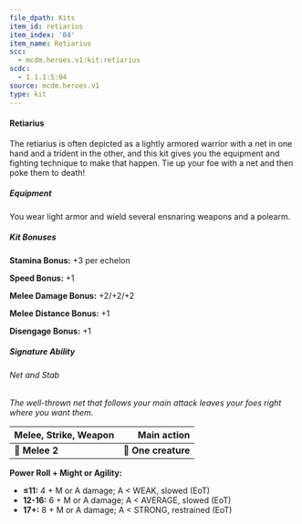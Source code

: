 ```yaml
---
file_dpath: Kits
item_id: retiarius
item_index: '04'
item_name: Retiarius
scc:
  - mcdm.heroes.v1:kit:retiarius
scdc:
  - 1.1.1:5:04
source: mcdm.heroes.v1
type: kit
---
```


#### Retiarius

The retiarius is often depicted as a lightly armored warrior with a net in one hand and a trident in the other, and this kit gives you the equipment and fighting technique to make that happen. Tie up your foe with a net and then poke them to death!

##### Equipment

You wear light armor and wield several ensnaring weapons and a polearm.

##### Kit Bonuses

**Stamina Bonus:** +3 per echelon

**Speed Bonus:** +1

**Melee Damage Bonus:** +2/+2/+2

**Melee Distance Bonus:** +1

**Disengage Bonus:** +1

##### Signature Ability

###### Net and Stab

*The well-thrown net that follows your main attack leaves your foes right where you want them.*

| **Melee, Strike, Weapon** |     **Main action** |
| ------------------------- | ------------------: |
| **📏 Melee 2**            | **🎯 One creature** |

**Power Roll + Might or Agility:**

- **≤11:** 4 + M or A damage; A < WEAK, slowed (EoT)
- **12-16:** 6 + M or A damage; A < AVERAGE, slowed (EoT)
- **17+:** 8 + M or A damage; A < STRONG, restrained (EoT)
